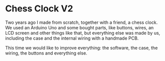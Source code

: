 # Chess Clock V2

Two years ago I made from scratch, together with a friend, a chess clock. We
used an Arduino Uno and some bought parts, like buttons, wires, an LCD screen
and other things like that, but everything else was made by us, including the
case and the internal wiring with a handmade PCB.

This time we would like to improve everything: the software, the case, the
wiring, the buttons and everything else.

